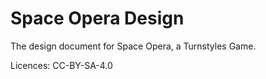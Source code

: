 # Space Opera Design
The design document for Space Opera, a Turnstyles Game.








Licences: CC-BY-SA-4.0
